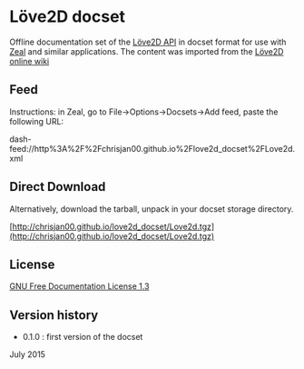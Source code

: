Löve2D docset
=============

Offline documentation set of the [Löve2D API](http://Love2d.org/) in docset format for use with [Zeal](http://zealdocs.org/) and similar applications.  The content was imported from the [Löve2D online wiki](http://Love2d.org/wiki/)

Feed 
----

Instructions: in Zeal, go to File->Options->Docsets->Add feed, paste the following URL:

dash-feed://http%3A%2F%2Fchrisjan00.github.io%2Flove2d_docset%2FLove2d.xml


Direct Download
---------------

Alternatively, download the tarball, unpack in your docset storage directory.

[http://chrisjan00.github.io/love2d_docset/Love2d.tgz](http://chrisjan00.github.io/love2d_docset/Love2d.tgz)


License
-------

[GNU Free Documentation License 1.3](http://www.gnu.org/copyleft/fdl.html)

Version history
---------------

 * 0.1.0 : first version of the docset

July 2015

